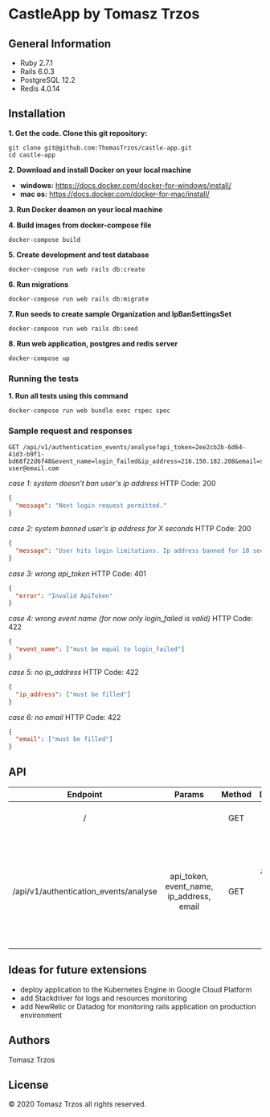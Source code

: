 # CastleApp by Tomasz Trzos

## General Information

- Ruby 2.7.1
- Rails 6.0.3
- PostgreSQL 12.2
- Redis 4.0.14

## Installation

**1. Get the code. Clone this git repository:**

```
git clone git@github.com:ThomasTrzos/castle-app.git
cd castle-app
```

**2. Download and install Docker on your local machine**

- **windows:** https://docs.docker.com/docker-for-windows/install/
- **mac os:** https://docs.docker.com/docker-for-mac/install/

**3. Run Docker deamon on your local machine**

**4. Build images from docker-compose file**

```
docker-compose build
```

**5. Create development and test database**

```
docker-compose run web rails db:create
```

**6. Run migrations**

```
docker-compose run web rails db:migrate
```

**7. Run seeds to create sample Organization and IpBanSettingsSet**

```
docker-compose run web rails db:seed
```

**8. Run web application, postgres and redis server**

```
docker-compose up
```

### Running the tests

**1. Run all tests using this command**

```
docker-compose run web bundle exec rspec spec
```

### Sample request and responses

```
GET /api/v1/authentication_events/analyse?api_token=2ee2cb2b-6d64-41d3-b9f1-bd68f22d6f48&event_name=login_failed&ip_address=216.150.182.208&email=sample-user@email.com
```

_case 1: system doesn't ban user's ip address_
HTTP Code: 200

```json
{
  "message": "Next login request permitted."
}
```

_case 2: system banned user's ip address for X seconds_
HTTP Code: 200

```json
{
  "message": "User hits login limitations. Ip address banned for 10 seconds."
}
```

_case 3: wrong api_token_
HTTP Code: 401

```json
{
  "error": "Invalid ApiToken"
}
```

_case 4: wrong event name (for now only login_failed is valid)_
HTTP Code: 422

```json
{
  "event_name": ["must be equal to login_failed"]
}
```

_case 5: no ip_address_
HTTP Code: 422

```json
{
  "ip_address": ["must be filled"]
}
```

_case 6: no email_
HTTP Code: 422

```json
{
  "email": ["must be filled"]
}
```

## API

|               Endpoint                |                  Params                  | Method |                                                  Description                                                  |
| :-----------------------------------: | :--------------------------------------: | :----: | :-----------------------------------------------------------------------------------------------------------: |
|                   /                   |                                          |  GET   |                                           root, name of the project                                           |
| /api/v1/authentication_events/analyse | api_token, event_name, ip_address, email |  GET   | analyse provided user's data and returns http code: 200 if request is allowed by the system or 403 if doesn't |

## Ideas for future extensions

- deploy application to the Kubernetes Engine in Google Cloud Platform
- add Stackdriver for logs and resources monitoring
- add NewRelic or Datadog for monitoring rails application on production environment

## Authors

Tomasz Trzos

## License

© 2020 Tomasz Trzos all rights reserved.
